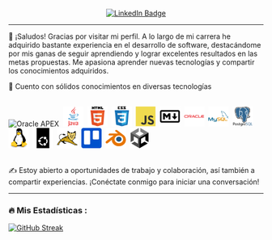 <div align="right">
  <img src="https://komarev.com/ghpvc/?username=osvaldogonzalezpy&color=blueviolet&style=for-the-badge" alt=""/>
</div>
<div id="header" align="center">
  <div id="badges">
    <a href="https://www.linkedin.com/in/osvaldogonzalezpy/">
      <img src="https://img.shields.io/badge/LinkedIn-blue?style=for-the-badge&logo=linkedin&logoColor=white" alt="LinkedIn Badge"/>
    </a>
  </div>
</div>

---

👋 ¡Saludos! Gracias por visitar mi perfil. 
A lo largo de mi carrera he adquirido bastante experiencia en el desarrollo de software, destacándome por mis ganas de seguir aprendiendo y lograr excelentes resultados en las metas propuestas. Me apasiona aprender nuevas tecnologías y compartir los conocimientos adquiridos.

📖 Cuento con sólidos conocimientos en diversas tecnologías

<br>
<div>
  <img src="https://github.com/OsvaldoGonzalezPy/dev_resource/blob/main/icons/oracle/apex-logo-icon.svg" title="Oracle APEX" alt="Oracle APEX" width="40" height="40"/>&nbsp;
  <img src="https://github.com/devicons/devicon/blob/master/icons/java/java-original-wordmark.svg" title="Java" alt="Java" width="40" height="40"/>&nbsp;
  <img src="https://github.com/devicons/devicon/blob/master/icons/html5/html5-original-wordmark.svg" title="HTML" alt="HTML" width="40" height="40"/>&nbsp;
  <img src="https://github.com/devicons/devicon/blob/master/icons/css3/css3-original-wordmark.svg" title="CSS" alt="CSS" width="40" height="40"/>&nbsp;
  <img src="https://github.com/devicons/devicon/blob/master/icons/javascript/javascript-original.svg" title="Javascript" alt="Javascript" width="40" height="40"/>&nbsp;
  <img src="https://github.com/devicons/devicon/blob/master/icons/markdown/markdown-original.svg" title="Markdown" alt="Markdown" width="40" height="40"/>&nbsp;
  <img src="https://github.com/devicons/devicon/blob/master/icons/oracle/oracle-original.svg"  title="Oracle" alt="Oracle" width="40" height="40"/>&nbsp;
  <img src="https://github.com/devicons/devicon/blob/master/icons/mysql/mysql-original-wordmark.svg"  title="MySQL" alt="MySQL" width="40" height="40"/>&nbsp;
  <img src="https://github.com/devicons/devicon/blob/master/icons/postgresql/postgresql-original-wordmark.svg"  title="PostgreSQL" alt="PostgreSQL" width="40" height="40"/>&nbsp;
  <img src="https://github.com/devicons/devicon/blob/master/icons/linux/linux-original.svg"  title="Linux" alt="Linux" width="40" height="40"/>&nbsp;
  <img src="https://github.com/devicons/devicon/blob/master/icons/ubuntu/ubuntu-plain.svg"  title="Ubuntu" alt="Ubuntu" width="40" height="40"/>&nbsp;
  <img src="https://github.com/devicons/devicon/blob/master/icons/tomcat/tomcat-original.svg"  title="Tomcat" alt="Tomcat" width="40" height="40"/>&nbsp;
  <img src="https://github.com/devicons/devicon/blob/master/icons/trello/trello-plain.svg"  title="Trello" alt="Trello" width="40" height="40"/>&nbsp;
  <img src="https://github.com/devicons/devicon/blob/master/icons/blender/blender-original.svg"  title="Blender" alt="Blender" width="40" height="40"/>&nbsp;
  <img src="https://github.com/devicons/devicon/blob/master/icons/unity/unity-original.svg"  title="Unity" alt="Unity" width="40" height="40"/>&nbsp;
</div>
<br>

✍️ Estoy abierto a oportunidades de trabajo y colaboración, así también a compartir experiencias. 
¡Conéctate conmigo para iniciar una conversación!

---

### 🔥 Mis Estadísticas :
[![GitHub Streak](http://github-readme-streak-stats.herokuapp.com?user=osvaldogonzalezpy&date_format=j%20M%5B%20Y%5D&mode=weekly)](https://git.io/streak-stats)

<!--
**OsvaldoGonzalezPy/OsvaldoGonzalezPy** is a ✨ _special_ ✨ repository because its `README.md` (this file) appears on your GitHub profile.

Here are some ideas to get you started:

- 🔭 I’m currently working on ...
- 🌱 I’m currently learning ...
- 👯 I’m looking to collaborate on ...
- 🤔 I’m looking for help with ...
- 💬 Ask me about ...
- 📫 How to reach me: ...
- 😄 Pronouns: ...
- ⚡ Fun fact: ...
-->
